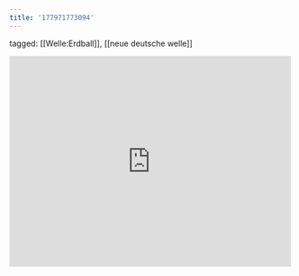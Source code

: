 ```yaml
---
title: '177971773094'
---
```

tagged: [[Welle:Erdball]], [[neue deutsche welle]]
<iframe allow="accelerometer; autoplay; clipboard-write; encrypted-media; gyroscope; picture-in-picture" allowfullscreen="" frameborder="0" height="375" id="youtube_iframe" src="https://www.youtube.com/embed/8u7bGX10ZRo?feature=oembed&amp;enablejsapi=1&amp;origin=https://safe.txmblr.com&amp;wmode=opaque" width="500"></iframe>